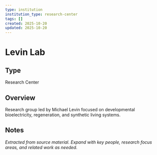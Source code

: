 ```yaml
---
type: institution
institution_type: research-center
tags: []
created: 2025-10-20
updated: 2025-10-20
---
```


# Levin Lab

## Type

Research Center

## Overview

Research group led by Michael Levin focused on developmental bioelectricity, regeneration, and synthetic living systems.

## Notes

*Extracted from source material. Expand with key people, research focus areas, and related work as needed.*
